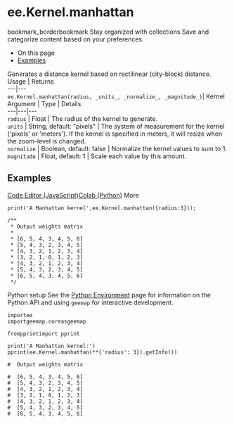  
#  ee.Kernel.manhattan
bookmark_borderbookmark Stay organized with collections  Save and categorize content based on your preferences. 
  * On this page
  * [Examples](https://developers.google.com/earth-engine/apidocs/ee-kernel-manhattan#examples)


Generates a distance kernel based on rectilinear (city-block) distance.
Usage | Returns  
---|---  
`ee.Kernel.manhattan(radius, _units_, _normalize_, _magnitude_)`|  Kernel  
Argument | Type | Details  
---|---|---  
`radius` | Float | The radius of the kernel to generate.  
`units` | String, default: "pixels" | The system of measurement for the kernel ('pixels' or 'meters'). If the kernel is specified in meters, it will resize when the zoom-level is changed.  
`normalize` | Boolean, default: false | Normalize the kernel values to sum to 1.  
`magnitude` | Float, default: 1 | Scale each value by this amount.  
## Examples
[Code Editor (JavaScript)](https://developers.google.com/earth-engine/apidocs/ee-kernel-manhattan#code-editor-javascript-sample)[Colab (Python)](https://developers.google.com/earth-engine/apidocs/ee-kernel-manhattan#colab-python-sample) More
```
print('A Manhattan kernel',ee.Kernel.manhattan({radius:3}));

/**
 * Output weights matrix
 *
 * [6, 5, 4, 3, 4, 5, 6]
 * [5, 4, 3, 2, 3, 4, 5]
 * [4, 3, 2, 1, 2, 3, 4]
 * [3, 2, 1, 0, 1, 2, 3]
 * [4, 3, 2, 1, 2, 3, 4]
 * [5, 4, 3, 2, 3, 4, 5]
 * [6, 5, 4, 3, 4, 5, 6]
 */
```
Python setup
See the [ Python Environment](https://developers.google.com/earth-engine/guides/python_install) page for information on the Python API and using `geemap` for interactive development.
```
importee
importgeemap.coreasgeemap
```
```
frompprintimport pprint

print('A Manhattan kernel:')
pprint(ee.Kernel.manhattan(**{'radius': 3}).getInfo())

#  Output weights matrix

#  [6, 5, 4, 3, 4, 5, 6]
#  [5, 4, 3, 2, 3, 4, 5]
#  [4, 3, 2, 1, 2, 3, 4]
#  [3, 2, 1, 0, 1, 2, 3]
#  [4, 3, 2, 1, 2, 3, 4]
#  [5, 4, 3, 2, 3, 4, 5]
#  [6, 5, 4, 3, 4, 5, 6]
```

